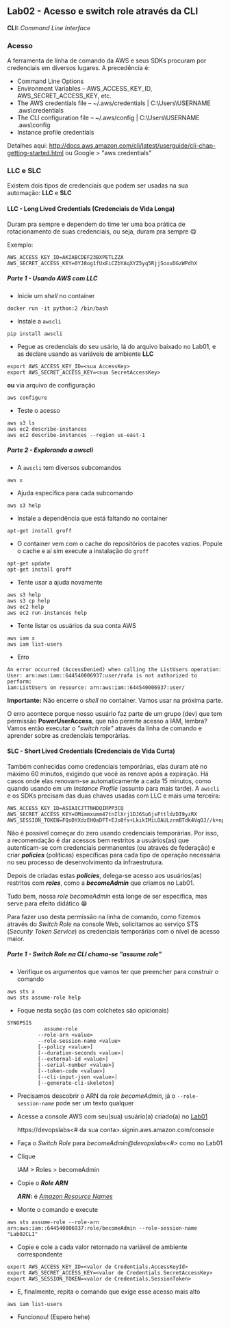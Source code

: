 ## Lab02 - Acesso e switch role através da CLI
**CLI:** _Command Line Interface_

### Acesso
A ferramenta de linha de comando da AWS e seus SDKs procuram por credenciais em diversos lugares. A precedência é:

* Command Line Options
* Environment Variables – AWS_ACCESS_KEY_ID, AWS_SECRET_ACCESS_KEY, etc.
* The AWS credentials file – ~/.aws/credentials | C:\Users\USERNAME \.aws\credentials 
* The CLI configuration file – ~/.aws/config | C:\Users\USERNAME \.aws\config
* Instance profile credentials

Detalhes aqui:
http://docs.aws.amazon.com/cli/latest/userguide/cli-chap-getting-started.html
ou Google > "aws credentials"

### LLC e SLC
Existem dois tipos de credenciais que podem ser usadas na sua automação: **LLC** e **SLC**

#### LLC - Long Lived Credentials (Credenciais de Vida Longa)
Duram pra sempre e dependem do time ter uma boa prática de rotacionamento de suas credenciais, ou seja, duram pra sempre 😋

Exemplo:
```
AWS_ACCESS_KEY_ID=AKIABCDEF23BXPETLZZA
AWS_SECRET_ACCESS_KEY=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
```

##### Parte 1 - Usando AWS com LLC
* Inicie um _shell_ no container
```
docker run -it python:2 /bin/bash
```

* Instale a `awscli`
```
pip install awscli
```

* Pegue as credenciais do seu usário, lá do arquivo baixado no Lab01, e as declare usando as variáveis de ambiente **LLC**
```
export AWS_ACCESS_KEY_ID=<sua AccessKey>
export AWS_SECRET_ACCESS_KEY=<sua SecretAccessKey>
```
**ou** via arquivo de configuração
```
aws configure
```

* Teste o acesso
```
aws s3 ls
aws ec2 describe-instances
aws ec2 describe-instances --region us-east-1
```

##### Parte 2 - Explorando a awscli
* A `awscli` tem diversos subcomandos
```
aws x
```

* Ajuda específica para cada subcomando
```
aws s3 help
```

* Instale a dependência que está faltando no container
```
apt-get install groff
```

* O container vem com o cache do repositórios de pacotes vazios. Popule o cache e aí sim execute a instalação do `groff`
```
apt-get update
apt-get install groff
```

* Tente usar a ajuda novamente
```
aws s3 help
aws s3 cp help
aws ec2 help
aws ec2 run-instances help
```

* Tente listar os usuários da sua conta AWS
```
aws iam x
aws iam list-users
```

* Erro
```
An error occurred (AccessDenied) when calling the ListUsers operation: 
User: arn:aws:iam::644540006937:user/rafa is not authorized to perform: 
iam:ListUsers on resource: arn:aws:iam::644540006937:user/
```

**Importante:** Não encerre o _shell_ no container. Vamos usar na próxima parte.

O erro acontece porque nosso usuário faz parte de um grupo (dev) que tem permissão **PowerUserAccess**, que não permite acesso a IAM, lembra?
Vamos então executar o _"switch role"_ através da linha de comando e aprender sobre as credenciais temporárias.

#### SLC - Short Lived Credentials (Credenciais de Vida Curta)
Também conhecidas como credenciais temporárias, elas duram até no máximo 60 minutos, exigindo que você as renove após a expiração. Há casos onde elas renovam-se automaticamente a cada 15 minutos, como quando usando em um _Instance Profile_ (assunto para mais tarde). A `awscli` e os SDKs precisam das duas chaves usadas com LLC e mais uma terceira:

```
AWS_ACCESS_KEY_ID=ASIAICJTTNHDQIRPP3CQ
AWS_SECRET_ACCESS_KEY=OMimmxumm47tnIlXrj1DJ6Su6jsFttldzDI9yzRX
AWS_SESSION_TOKEN=FQoDYXdzEH0aDFT+EJo8fs+LkikIMiLOAULzrmBTdk4VqOJ//k+npzQRo3lM+E1NUGlakiy1PVs+eyo+VtAKK3+vO7Z7P8IId51BltSowsXGfcN8M5cgIfSl2KsTNKJ5t2Qz9Nf/KfXSrxUVOACNuzdtw9DFITpITXxTGIOHNFOoG4MdpR0V+Hv+d1M9VDH3ngWC9Km6mk7/opJbLzdATgdzBbfN30HKVCsXgjP3rG4CVXHeYp56UDAvRNSO8qPY/MgEuLVRUfWxfNshpkr9GB4UDxZ5alKmZxExEEGP9WYpmqL8/wC4KJ7NmMEF
```

Não é possível começar do zero usando credenciais temporárias.
Por isso, a recomendação é dar acessos bem restritos a usuários(as) que autenticam-se com credenciais permanentes (ou através de federação) e criar **_policies_** (políticas) específicas para cada tipo de operação necessária no seu processo de desenvolvimento da infraestrutura.

Depois de criadas estas **_policies_**, delega-se acesso aos usuários(as) restritos com **_roles_**, como a **_becomeAdmin_** que criamos no Lab01.

Tudo bem, nossa _role becomeAdmin_ está longe de ser específica, mas serve para efeito didático 😁

Para fazer uso desta permissão na linha de comando, como fizemos através do _Switch Role_ na console Web, solicitamos ao serviço STS (_Security Token Service_) as credenciais temporárias com o nível de acesso maior.

##### Parte 1 - Switch Role na CLI chama-se "assume role"
* Verifique os argumentos que vamos ter que preencher para construir o comando
```
aws sts x
aws sts assume-role help
```

* Foque nesta seção (as com colchetes são opicionais)
```
SYNOPSIS
            assume-role
          --role-arn <value>
          --role-session-name <value>
          [--policy <value>]
          [--duration-seconds <value>]
          [--external-id <value>]
          [--serial-number <value>]
          [--token-code <value>]
          [--cli-input-json <value>]
          [--generate-cli-skeleton]
```

* Precisamos descobrir o ARN da _role becomeAdmin_, já o `--role-session-name` pode ser um texto qualquer

* Acesse a console AWS com seu(sua) usuário(a) criado(a) no [Lab01](lab01.md#parte-1---completar-items-do-iam-security-status-e-deixá-los-todos-verdinhos)

  https://devopslabs<# da sua conta>.signin.aws.amazon.com/console

* Faça o _Switch Role_ para _becomeAdmin@devopslabs<#>_ como no Lab01

* Clique

  IAM > Roles > becomeAdmin

* Copie o **_Role ARN_**

  **_ARN_:** é [_Amazon Resource Names_](http://docs.aws.amazon.com/general/latest/gr/aws-arns-and-namespaces.html)

* Monte o comando e execute
```
aws sts assume-role --role-arn arn:aws:iam::644540006937:role/becomeAdmin --role-session-name "Lab02CLI"
```

* Copie e cole a cada valor retornado na variável de ambiente correspondente
```
export AWS_ACCESS_KEY_ID=<valor de Credentials.AccessKeyId>
export AWS_SECRET_ACCESS_KEY=<valor de Credentials.SecretAccessKey>
export AWS_SESSION_TOKEN=<valor de Credentials.SessionToken>
```

* E, finalmente, repita o comando que exige esse acesso mais alto
```
aws iam list-users
```

* Funcionou! (Espero hehe)
